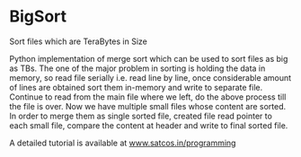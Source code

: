 # BigSort
Sort files which are TeraBytes in Size

Python implementation of merge sort which can be used to sort files as big as TBs. The one of the major problem in sorting is holding the data in memory, so read file serially i.e. read line by line, once considerable amount of lines are obtained sort them in-memory and write to separate file. Continue to read from the main file where we left, do the above process till the file is over. Now we have multiple small files whose content are sorted. In order to merge them as single sorted file, created file read pointer to each small file, compare the content at header and write to final sorted file. 

A detailed tutorial is available at www.satcos.in/programming
